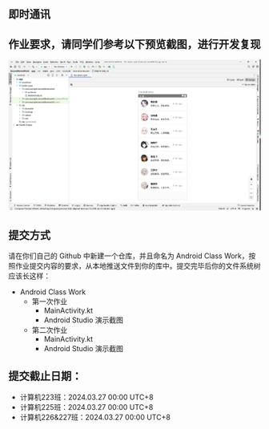 ## 即时通讯

## 作业要求，请同学们参考以下预览截图，进行开发复现

<img src="./picture1.png">

## 提交方式

请在你们自己的 Github 中新建一个仓库，并且命名为 Android Class Work，按照作业提交内容的要求，从本地推送文件到你的库中。提交完毕后你的文件系统树应该长这样：

- Android Class Work
    - 第一次作业
        - MainActivity.kt
        - Android Studio 演示截图
    - 第二次作业
        - MainActivity.kt
        - Android Studio 演示截图

## 提交截止日期：

- 计算机223班：2024.03.27 00:00 UTC+8
- 计算机225班：2024.03.27 00:00 UTC+8
- 计算机226&227班：2024.03.27 00:00 UTC+8
